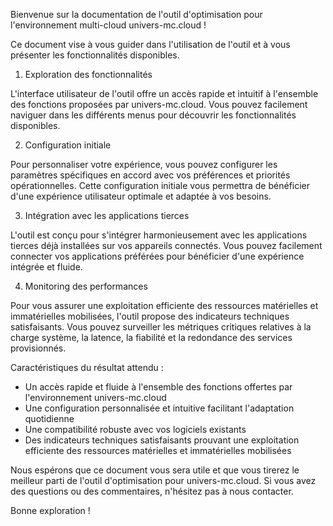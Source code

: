 Bienvenue sur la documentation de l'outil d'optimisation pour l'environnement multi-cloud univers-mc.cloud !

Ce document vise à vous guider dans l'utilisation de l'outil et à vous présenter les fonctionnalités disponibles.

1. Exploration des fonctionnalités

L'interface utilisateur de l'outil offre un accès rapide et intuitif à l'ensemble des fonctions proposées par univers-mc.cloud. Vous pouvez facilement naviguer dans les différents menus pour découvrir les fonctionnalités disponibles.

2. Configuration initiale

Pour personnaliser votre expérience, vous pouvez configurer les paramètres spécifiques en accord avec vos préférences et priorités opérationnelles. Cette configuration initiale vous permettra de bénéficier d'une expérience utilisateur optimale et adaptée à vos besoins.

3. Intégration avec les applications tierces

L'outil est conçu pour s'intégrer harmonieusement avec les applications tierces déjà installées sur vos appareils connectés. Vous pouvez facilement connecter vos applications préférées pour bénéficier d'une expérience intégrée et fluide.

4. Monitoring des performances

Pour vous assurer une exploitation efficiente des ressources matérielles et immatérielles mobilisées, l'outil propose des indicateurs techniques satisfaisants. Vous pouvez surveiller les métriques critiques relatives à la charge système, la latence, la fiabilité et la redondance des services provisionnés.

Caractéristiques du résultat attendu :

* Un accès rapide et fluide à l'ensemble des fonctions offertes par l'environnement univers-mc.cloud
* Une configuration personnalisée et intuitive facilitant l'adaptation quotidienne
* Une compatibilité robuste avec vos logiciels existants
* Des indicateurs techniques satisfaisants prouvant une exploitation efficiente des ressources matérielles et immatérielles mobilisées

Nous espérons que ce document vous sera utile et que vous tirerez le meilleur parti de l'outil d'optimisation pour univers-mc.cloud. Si vous avez des questions ou des commentaires, n'hésitez pas à nous contacter.

Bonne exploration !